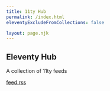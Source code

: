 ```yaml
---
title: 11ty Hub
permalink: /index.html
eleventyExcludeFromCollections: false

layout: page.njk
---
```


## Eleventy Hub

A collection of 11ty feeds


[feed.rss](/feed.rss)



